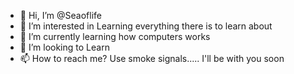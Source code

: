 - 👋 Hi, I’m @Seaoflife
- 👀 I’m interested in Learning everything there is to learn about
- 🌱 I’m currently learning how computers works
- 💞️ I’m looking to Learn
- 📫 How to reach me? Use smoke signals..... I'll be with you soon

<!---
Seaoflife/Seaoflife is a ✨ special ✨ repository because its `README.md` (this file) appears on your GitHub profile.
You can click the Preview link to take a look at your changes.
--->
